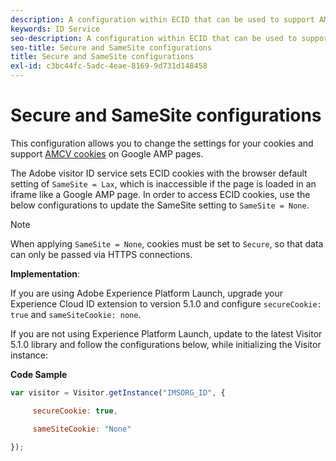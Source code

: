 ```yaml
---
description: A configuration within ECID that can be used to support AMCV cookies on Google AMP pages.
keywords: ID Service
seo-description: A configuration within ECID that can be used to support AMCV cookies on Google AMP pages.
seo-title: Secure and SameSite configurations
title: Secure and SameSite configurations
exl-id: c3bc44fc-5adc-4eae-8169-9d731d148458
---
```

# Secure and SameSite configurations

This configuration allows you to change the settings for your cookies and support [AMCV cookies](../../introduction/cookies.md) on Google AMP pages.

The Adobe visitor ID service sets ECID cookies with the browser default setting of `SameSite = Lax`, which is inaccessible if the page is loaded in an iframe like a Google AMP page. In order to access ECID cookies, use the below configurations to update the SameSite setting to `SameSite = None`.

>[!NOTE]
>
>When applying `SameSite = None`, cookies must be set to `Secure`, so that data can only be passed via HTTPS connections.

**Implementation**:

If you are using Adobe Experience Platform Launch, upgrade your Experience Cloud ID extension to version 5.1.0 and configure `secureCookie: true` and `sameSiteCookie: none`.

If you are not using Experience Platform Launch, update to the latest Visitor 5.1.0 library and follow the configurations below, while initializing the Visitor instance:

**Code Sample**

```js
var visitor = Visitor.getInstance("IMSORG_ID", {

     secureCookie: true,

     sameSiteCookie: "None"

});
```
